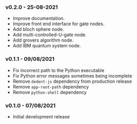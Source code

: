 ### v0.2.0 - 25-08-2021
- Improve documentation.
- Improve front end interface for gate nodes.
- Add bloch sphere node.
- Add multi-controlled-U-gate node.
- Add grovers algorithm node.
- Add IBM quantum system node.

### v0.1.1 - 09/08/2021
- Fix incorrect path to the Python executable
- Fix Python error messages sometimes being incomplete
- Remove `dedent-js` dependency from production release
- Remove `app-root-path` dependency
- Remove `python-shell` dependency

### v0.1.0 - 07/08/2021
 - Initial development release
